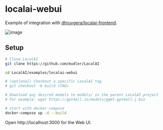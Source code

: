 # localai-webui

Example of integration with [dhruvgera/localai-frontend](https://github.com/Dhruvgera/LocalAI-frontend).

![image](https://user-images.githubusercontent.com/42107491/235344183-44b5967d-ba22-4331-804c-8da7004a5d35.png)

## Setup

```bash
# Clone LocalAI
git clone https://github.com/mudler/LocalAI

cd LocalAI/examples/localai-webui

# (optional) Checkout a specific LocalAI tag
# git checkout -b build <TAG>

# Download any desired models to models/ in the parent LocalAI project dir
# For example: wget https://gpt4all.io/models/ggml-gpt4all-j.bin

# start with docker-compose
docker-compose up -d --build
```

Open http://localhost:3000 for the Web UI.

